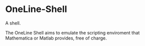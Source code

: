 # OneLine-Shell
A shell.

The OneLine Shell aims to emulate the scripting enviroment that Mathematica or Matlab provides, free of charge.

